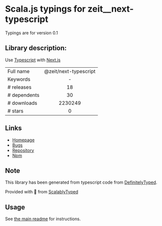 
# Scala.js typings for zeit__next-typescript

Typings are for version 0.1

## Library description:
Use [Typescript](https://www.typescriptlang.org/) with [Next.js](https://github.com/zeit/next.js)

|                    |                 |
| ------------------ | :-------------: |
| Full name          | @zeit/next-typescript |
| Keywords           | - |
| # releases         | 18 |
| # dependents       | 30 |
| # downloads        | 2230249 |
| # stars            | 0 |

## Links
- [Homepage](https://github.com/zeit/next-plugins#readme)
- [Bugs](https://github.com/zeit/next-plugins/issues)
- [Repository](https://github.com/zeit/next-plugins)
- [Npm](https://www.npmjs.com/package/%40zeit%2Fnext-typescript)
    


## Note
This library has been generated from typescript code from [DefinitelyTyped](https://definitelytyped.org).

Provided with :purple_heart: from [ScalablyTyped](https://github.com/oyvindberg/ScalablyTyped)

## Usage
See [the main readme](../../readme.md) for instructions.


